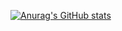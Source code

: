 [![Anurag's GitHub stats](https://github-readme-stats.vercel.app/api?username=thepotatopowers&theme=cobalt)](https://github.com/anuraghazra/github-readme-stats)


<!--
**ThePotatoPowers/ThePotatoPowers** is a ✨ _special_ ✨ repository because its `README.md` (this file) appears on your GitHub profile.

Here are some ideas to get you started:

- 🔭 I’m currently working on ...
- 🌱 I’m currently learning ...
- 👯 I’m looking to collaborate on ...
- 🤔 I’m looking for help with ...
- 💬 Ask me about ...
- 📫 How to reach me: ...
- 😄 Pronouns: ...
- ⚡ Fun fact: ...
-->

